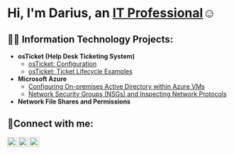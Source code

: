 <h1>Hi, I'm Darius, an <a href="https://linkedin.com/in/darius-simple-93573b33a/">IT Professional</a>☺</h1>

<h2>👨‍💻 Information Technology Projects:</h2>

- <b>osTicket (Help Desk Ticketing System)</b>
  - [osTicket: Configuration](https://github.com/dariussimple-ctrl)
  - [osTicket: Ticket Lifecycle Examples](https://github.com/dariussimple-ctrl)
- <b>Microsoft Azure</b>
  - [Configuring On-premises Active Directory within Azure VMs](https://github.com/dariussimple-ctrl)
  - [Network Security Groups (NSGs) and Inspecting Network Protocols](https://github.com/jdariussimple-ctrl)
- <b>Network File Shares and Permissions</b>
<h2>🤳Connect with me:</h2>

[<img align="left" alt="Josh | Twitter" width="22px" src="https://cdn.jsdelivr.net/npm/simple-icons@v3/icons/twitter.svg" />][twitter]
[<img align="left" alt="Josh | LinkedIn" width="22px" src="https://cdn.jsdelivr.net/npm/simple-icons@v3/icons/linkedin.svg" />][linkedin]
[<img align="left" alt="Josh | Instagram" width="22px" src="https://cdn.jsdelivr.net/npm/simple-icons@v3/icons/instagram.svg" />][instagram]

[twitter]: https://twitter.com/Josh
[instagram]: https://www.instagram.com/Josh
[linkedin]: https://linkedin.com/in/Josh
